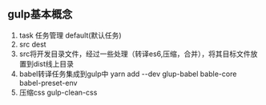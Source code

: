 ## gulp基本概念
 1. task 任务管理 default(默认任务)
 2. src dest 
 3. src将开发目录文件，经过一些处理（转译es6,压缩，合并），将其目标文件放置到dist线上目录
 4. babel转译任务集成到gulp中 yarn add --dev glup-babel bable-core babel-preset-env
 5. 压缩css gulp-clean-css

